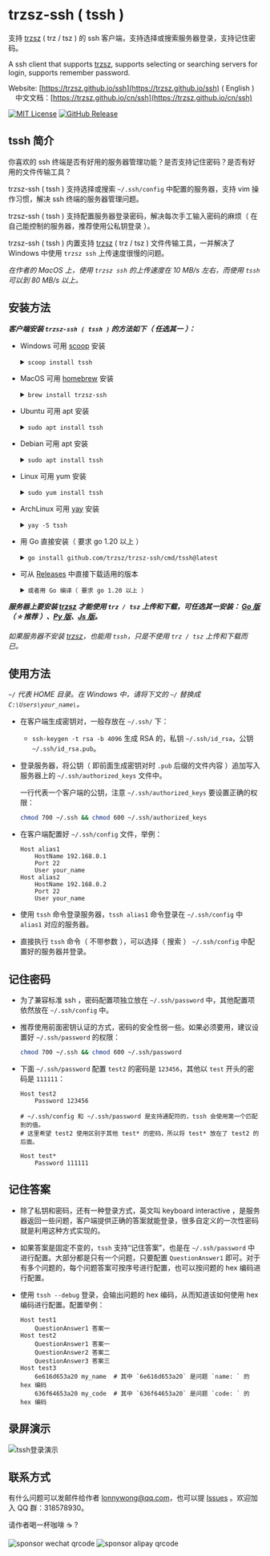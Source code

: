 # trzsz-ssh ( tssh )

支持 [trzsz](https://trzsz.github.io/cn/) ( trz / tsz ) 的 ssh 客户端，支持选择或搜索服务器登录，支持记住密码。

A ssh client that supports [trzsz](https://trzsz.github.io/), supports selecting or searching servers for login, supports remember password.

Website: [https://trzsz.github.io/ssh](https://trzsz.github.io/ssh) ( English ) 　中文文档：[https://trzsz.github.io/cn/ssh](https://trzsz.github.io/cn/ssh)

[![MIT License](https://img.shields.io/badge/license-MIT-green.svg?style=flat)](https://choosealicense.com/licenses/mit/)
[![GitHub Release](https://img.shields.io/github/v/release/trzsz/trzsz-ssh)](https://github.com/trzsz/trzsz-ssh/releases)

## tssh 简介

你喜欢的 ssh 终端是否有好用的服务器管理功能？是否支持记住密码？是否有好用的文件传输工具？

trzsz-ssh ( tssh ) 支持选择或搜索 `~/.ssh/config` 中配置的服务器，支持 vim 操作习惯，解决 ssh 终端的服务器管理问题。

trzsz-ssh ( tssh ) 支持配置服务器登录密码，解决每次手工输入密码的麻烦（ 在自己能控制的服务器，推荐使用公私钥登录 ）。

trzsz-ssh ( tssh ) 内置支持 [trzsz](https://trzsz.github.io/cn/) ( trz / tsz ) 文件传输工具，一并解决了 Windows 中使用 `trzsz ssh` 上传速度很慢的问题。

_在作者的 MacOS 上，使用 `trzsz ssh` 的上传速度在 10 MB/s 左右，而使用 `tssh` 可以到 80 MB/s 以上。_

## 安装方法

**_客户端安装 `trzsz-ssh ( tssh )` 的方法如下（ 任选其一 ）：_**

- Windows 可用 [scoop](https://scoop.sh/) 安装

  <details><summary><code>scoop install tssh</code></summary>

  ```sh
  scoop bucket add extras
  scoop update
  scoop install tssh
  ```

  </details>

- MacOS 可用 [homebrew](https://brew.sh/) 安装

  <details><summary><code>brew install trzsz-ssh</code></summary>

  ```sh
  brew update
  brew install trzsz-ssh
  ```

  </details>

- Ubuntu 可用 apt 安装

  <details><summary><code>sudo apt install tssh</code></summary>

  ```sh
  sudo apt update && sudo apt install software-properties-common
  sudo add-apt-repository ppa:trzsz/ppa && sudo apt update

  sudo apt install tssh
  ```

  </details>

- Debian 可用 apt 安装

  <details><summary><code>sudo apt install tssh</code></summary>

  ```sh
  sudo apt install curl gpg
  curl -s 'https://keyserver.ubuntu.com/pks/lookup?op=get&search=0x7074ce75da7cc691c1ae1a7c7e51d1ad956055ca' \
    | gpg --dearmor -o /usr/share/keyrings/trzsz.gpg
  echo 'deb [signed-by=/usr/share/keyrings/trzsz.gpg] https://ppa.launchpadcontent.net/trzsz/ppa/ubuntu jammy main' \
    | sudo tee /etc/apt/sources.list.d/trzsz.list
  sudo apt update

  sudo apt install tssh
  ```

  </details>

- Linux 可用 yum 安装

  <details><summary><code>sudo yum install tssh</code></summary>

  - 国内推荐使用 [wlnmp](https://www.wlnmp.com/install) 源，安装 tssh 只需要添加 wlnmp 源（ 配置 epel 源不是必须的 ），以 CentOS 为例：

    ```sh
    sudo rpm -ivh https://mirrors.wlnmp.com/centos/wlnmp-release-centos.noarch.rpm

    sudo yum install tssh
    ```

  - 也可使用 [gemfury](https://gemfury.com/) 源（ 只要网络通，所有操作系统通用 ）

    ```sh
    echo '[trzsz]
    name=Trzsz Repo
    baseurl=https://yum.fury.io/trzsz/
    enabled=1
    gpgcheck=0' | sudo tee /etc/yum.repos.d/trzsz.repo

    sudo yum install tssh
    ```

  </details>

- ArchLinux 可用 [yay](https://github.com/Jguer/yay) 安装

  <details><summary><code>yay -S tssh</code></summary>

  ```sh
  yay -Syu
  yay -S tssh
  ```

  </details>

- 用 Go 直接安装（ 要求 go 1.20 以上 ）

  <details><summary><code>go install github.com/trzsz/trzsz-ssh/cmd/tssh@latest</code></summary>

  ```sh
  go install github.com/trzsz/trzsz-ssh/cmd/tssh@latest
  ```

  安装后，`tssh` 程序一般位于 `~/go/bin/` 目录下（ Windows 一般在 `C:\Users\your_name\go\bin\` ）。

  </details>

- 可从 [Releases](https://github.com/trzsz/trzsz-ssh/releases) 中直接下载适用的版本

  <details><summary><code>或者用 Go 编译（ 要求 go 1.20 以上 ）</code></summary>

  ```sh
  git clone https://github.com/trzsz/trzsz-ssh.git
  cd trzsz-ssh
  go build ./cmd/tssh
  ```

  </details>

**_服务器上要安装 [trzsz](https://trzsz.github.io/cn/) 才能使用 `trz / tsz` 上传和下载，可任选其一安装：
[Go 版](https://trzsz.github.io/cn/go)（ ⭐ 推荐 ）、[Py 版](https://trzsz.github.io/cn/)、[Js 版](https://trzsz.github.io/cn/js)。_**

_如果服务器不安装 [trzsz](https://trzsz.github.io/cn/)，也能用 `tssh`，只是不使用 `trz / tsz` 上传和下载而已。_

## 使用方法

_`~/` 代表 HOME 目录。在 Windows 中，请将下文的 `~/` 替换成 `C:\Users\your_name\`。_

- 在客户端生成密钥对，一般存放在 `~/.ssh/` 下：

  - `ssh-keygen -t rsa -b 4096` 生成 RSA 的，私钥 `~/.ssh/id_rsa`，公钥 `~/.ssh/id_rsa.pub`。

- 登录服务器，将公钥（ 即前面生成密钥对时 `.pub` 后缀的文件内容 ）追加写入服务器上的 `~/.ssh/authorized_keys` 文件中。

  一行代表一个客户端的公钥，注意 `~/.ssh/authorized_keys` 要设置正确的权限：

  ```sh
  chmod 700 ~/.ssh && chmod 600 ~/.ssh/authorized_keys
  ```

- 在客户端配置好 `~/.ssh/config` 文件，举例：

  ```
  Host alias1
      HostName 192.168.0.1
      Port 22
      User your_name
  Host alias2
      HostName 192.168.0.2
      Port 22
      User your_name
  ```

- 使用 `tssh` 命令登录服务器，`tssh alias1` 命令登录在 `~/.ssh/config` 中 `alias1` 对应的服务器。

- 直接执行 `tssh` 命令（ 不带参数 ），可以选择（ 搜索 ） `~/.ssh/config` 中配置好的服务器并登录。

## 记住密码

- 为了兼容标准 ssh ，密码配置项独立放在 `~/.ssh/password` 中，其他配置项依然放在 `~/.ssh/config` 中。

- 推荐使用前面密钥认证的方式，密码的安全性弱一些。如果必须要用，建议设置好 `~/.ssh/password` 的权限：

  ```sh
  chmod 700 ~/.ssh && chmod 600 ~/.ssh/password
  ```

- 下面 `~/.ssh/password` 配置 `test2` 的密码是 `123456`，其他以 `test` 开头的密码是 `111111`：

  ```
  Host test2
      Password 123456

  # ~/.ssh/config 和 ~/.ssh/password 是支持通配符的，tssh 会使用第一个匹配到的值。
  # 这里希望 test2 使用区别于其他 test* 的密码，所以将 test* 放在了 test2 的后面。

  Host test*
      Password 111111
  ```

## 记住答案

- 除了私钥和密码，还有一种登录方式，英文叫 keyboard interactive ，是服务器返回一些问题，客户端提供正确的答案就能登录，很多自定义的一次性密码就是利用这种方式实现的。

- 如果答案是固定不变的，`tssh` 支持“记住答案”，也是在 `~/.ssh/password` 中进行配置。大部分都是只有一个问题，只要配置 `QuestionAnswer1` 即可。对于有多个问题的，每个问题答案可按序号进行配置，也可以按问题的 hex 编码进行配置。

- 使用 `tssh --debug` 登录，会输出问题的 hex 编码，从而知道该如何使用 hex 编码进行配置。配置举例：

  ```
  Host test1
      QuestionAnswer1 答案一
  Host test2
      QuestionAnswer1 答案一
      QuestionAnswer2 答案二
      QuestionAnswer3 答案三
  Host test3
      6e616d653a20 my_name  # 其中 `6e616d653a20` 是问题 `name: ` 的 hex 编码
      636f64653a20 my_code  # 其中 `636f64653a20` 是问题 `code: ` 的 hex 编码
  ```

## 录屏演示

![tssh登录演示](https://trzsz.github.io/images/tssh.gif)

## 联系方式

有什么问题可以发邮件给作者 <lonnywong@qq.com>，也可以提 [Issues](https://github.com/trzsz/trzsz-ssh/issues) 。欢迎加入 QQ 群：318578930。

请作者喝一杯咖啡 ☕ ?

![sponsor wechat qrcode](https://trzsz.github.io/images/sponsor_wechat.jpg)
![sponsor alipay qrcode](https://trzsz.github.io/images/sponsor_alipay.jpg)
